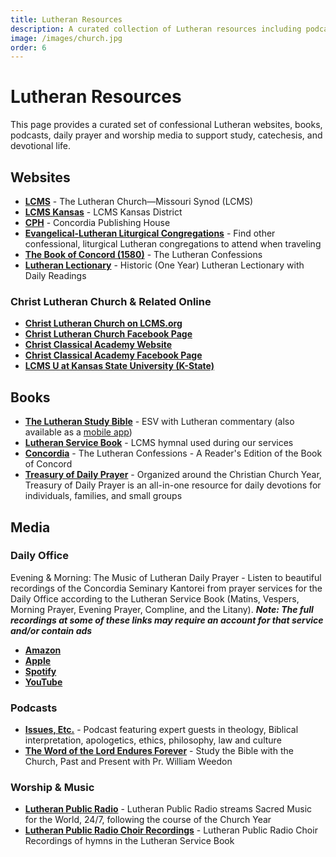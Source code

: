 ```yaml
---
title: Lutheran Resources
description: A curated collection of Lutheran resources including podcasts, videos, books, and websites.
image: /images/church.jpg
order: 6
---
```


# Lutheran Resources

This page provides a curated set of confessional Lutheran websites, books, podcasts, daily prayer and worship media to support study, catechesis, and devotional life.

## Websites

- **<a href="https://www.lcms.org" target="_blank">LCMS</a>** - The Lutheran Church—Missouri Synod (LCMS)
- **<a href="https://kslcms.org/" target="_blank">LCMS Kansas</a>** - LCMS Kansas District
- **<a href="https://www.cph.org" target="_blank">CPH</a>** - Concordia Publishing House
- **<a href="https://www.lutheranliturgy.org/" target="_blank">Evangelical-Lutheran Liturgical Congregations</a>** - Find other confessional, liturgical Lutheran congregations to attend when traveling
- **<a href="https://thebookofconcord.org/" target="_blank">The Book of Concord (1580)</a>** - The Lutheran Confessions
- **<a href="https://lectionary.christlutheranmanhattan.org" target="_blank">Lutheran Lectionary</a>** - Historic (One Year) Lutheran Lectionary with Daily Readings

### Christ Lutheran Church & Related Online

- **<a href="https://locator.lcms.org/church/C/925/" target="_blank">Christ Lutheran Church on LCMS.org</a>**
- **<a href="https://www.facebook.com/people/Christ-Lutheran-Church-Missouri-Synod/100064606092871/" target="_blank">Christ Lutheran Church Facebook Page</a>**
- **<a href="https://www.christclassicalmanhattan.org" target="_blank">Christ Classical Academy Website</a>**
- **<a href="https://www.facebook.com/people/Christ-Classical-Academy-Manhattan-KS/61572215054968/" target="_blank">Christ Classical Academy Facebook Page</a>**
- **<a href="https://www.facebook.com/LcmsUAtKansasStateUniversity/" target="_blank">LCMS U at Kansas State University (K-State)</a>**

## Books

- **<a href="https://www.cph.org/the-lutheran-study-bible-hardback" target="_blank">The Lutheran Study Bible</a>** - ESV with Lutheran commentary (also available as a <a href="https://www.cph.org/the-lutheran-study-bible-app" target="_blank">mobile app</a>)
- **<a href="https://www.cph.org/lutheran-service-book-pew-edition" target="_blank">Lutheran Service Book</a>** - LCMS hymnal used during our services
- **<a href="https://www.cph.org/concordia-the-lutheran-confessions-a-readers-edition-of-the-book-of-concord-2nd-edition" target="_blank">Concordia</a>** - The Lutheran Confessions - A Reader's Edition of the Book of Concord
- **<a href="https://www.cph.org/treasury-of-daily-prayer-regular-edition" target="_blank">Treasury of Daily Prayer</a>** - Organized around the Christian Church Year, Treasury of Daily Prayer is an all-in-one resource for daily devotions for individuals, families, and small groups

## Media

### Daily Office
Evening & Morning: The Music of Lutheran Daily Prayer - Listen to beautiful recordings of the Concordia Seminary Kantorei from prayer services for the Daily Office according to the Lutheran Service Book (Matins, Vespers, Morning Prayer, Evening Prayer, Compline, and the Litany). ***Note: The full recordings at some of these links may require an account for that service and/or contain ads***

- **<a href="https://www.amazon.com/Evening-Morning-Music-Lutheran-Prayer/dp/B00FL8LMAS" target="_blank">Amazon</a>**
- **<a href="https://music.apple.com/in/album/evening-morning-the-music-of-lutheran-daily-prayer/723151786" target="_blank">Apple</a>**
- **<a href="https://open.spotify.com/album/6bb4xk0dPlSoF7t6Wy6wzC?si=6zmW40uMRYm7FfetLg85fw" target="_blank">Spotify</a>**
- **<a href="https://www.youtube.com/playlist?list=OLAK5uy_nRzI-tNqieeBLE8zn1vGUr0cE2qqT519Y" target="_blank">YouTube</a>**

### Podcasts
- **<a href="https://issuesetc.org/" target="_blank">Issues, Etc.</a>** - Podcast featuring expert guests in theology, Biblical interpretation, apologetics, ethics, philosophy, law and culture
- **<a href="https://thewordendures.org/" target="_blank">The Word of the Lord Endures Forever</a>** - Study the Bible with the Church, Past and Present with Pr. William Weedon

### Worship & Music
- **<a href="https://lutheranpublicradio.org/" target="_blank">Lutheran Public Radio</a>** - Lutheran Public Radio streams Sacred Music for the World, 24/7, following the course of the Church Year
- **<a href="https://www.youtube.com/playlist?list=PL25VGM2PKRc9YRXq2iU4QI-oSN8gS9Wtj" target="_blank">Lutheran Public Radio Choir Recordings</a>** - Lutheran Public Radio Choir Recordings of hymns in the Lutheran Service Book




